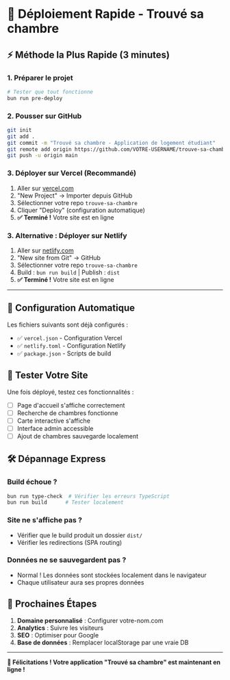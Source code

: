 # 🚀 Déploiement Rapide - Trouvé sa chambre

## ⚡ Méthode la Plus Rapide (3 minutes)

### 1. Préparer le projet
```bash
# Tester que tout fonctionne
bun run pre-deploy
```

### 2. Pousser sur GitHub
```bash
git init
git add .
git commit -m "Trouvé sa chambre - Application de logement étudiant"
git remote add origin https://github.com/VOTRE-USERNAME/trouve-sa-chambre.git
git push -u origin main
```

### 3. Déployer sur Vercel (Recommandé)
1. Aller sur [vercel.com](https://vercel.com)
2. "New Project" → Importer depuis GitHub
3. Sélectionner votre repo `trouve-sa-chambre`
4. Cliquer "Deploy" (configuration automatique)
5. **✅ Terminé !** Votre site est en ligne

### 3. Alternative : Déployer sur Netlify
1. Aller sur [netlify.com](https://netlify.com)
2. "New site from Git" → GitHub
3. Sélectionner votre repo `trouve-sa-chambre`
4. Build : `bun run build` | Publish : `dist`
5. **✅ Terminé !** Votre site est en ligne

---

## 🔧 Configuration Automatique

Les fichiers suivants sont déjà configurés :
- ✅ `vercel.json` - Configuration Vercel
- ✅ `netlify.toml` - Configuration Netlify
- ✅ `package.json` - Scripts de build

## 📱 Tester Votre Site

Une fois déployé, testez ces fonctionnalités :
- [ ] Page d'accueil s'affiche correctement
- [ ] Recherche de chambres fonctionne
- [ ] Carte interactive s'affiche
- [ ] Interface admin accessible
- [ ] Ajout de chambres sauvegarde localement

## 🛠️ Dépannage Express

### Build échoue ?
```bash
bun run type-check  # Vérifier les erreurs TypeScript
bun run build      # Tester localement
```

### Site ne s'affiche pas ?
- Vérifier que le build produit un dossier `dist/`
- Vérifier les redirections (SPA routing)

### Données ne se sauvegardent pas ?
- Normal ! Les données sont stockées localement dans le navigateur
- Chaque utilisateur aura ses propres données

## 🎯 Prochaines Étapes

1. **Domaine personnalisé** : Configurer votre-nom.com
2. **Analytics** : Suivre les visiteurs
3. **SEO** : Optimiser pour Google
4. **Base de données** : Remplacer localStorage par une vraie DB

---

**🎉 Félicitations ! Votre application "Trouvé sa chambre" est maintenant en ligne !**
